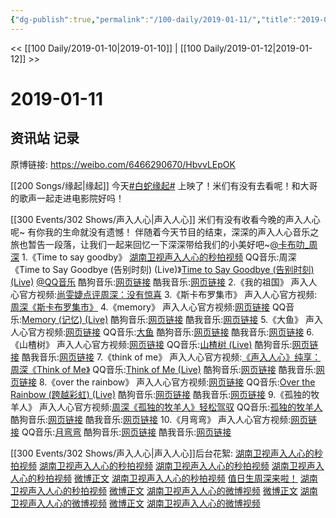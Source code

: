 ```yaml
---
{"dg-publish":true,"permalink":"/100-daily/2019-01-11/","title":"2019-01-11"}
---
```



<< [[100 Daily/2019-01-10\|2019-01-10]] | [[100 Daily/2019-01-12\|2019-01-12]] >>

# 2019-01-11

## 资讯站 记录

原博链接: https://weibo.com/6466290670/HbvvLEpOK

[[200 Songs/缘起\|缘起]]
今天[#白蛇缘起#](https://s.weibo.com/weibo?q=%23%E7%99%BD%E8%9B%87%E7%BC%98%E8%B5%B7%23) 上映了！米们有没有去看呢！和大哥的歌声一起走进电影院好吗！
[](https://m.weibo.cn/1736988591/4327246389303438)

[[300 Events/302 Shows/声入人心\|声入人心]]
米们有没有收看今晚的声入人心呢~
[](https://m.weibo.cn/1736988591/4327353259854942)
有你我的生命就没有遗憾！
[](https://m.weibo.cn/1736988591/4327388676841737)
伴随着今天节目的结束，深深的声入人心音乐之旅也暂告一段落，让我们一起来回忆一下深深带给我们的小美好吧~[@卡布叻_周深](https://weibo.com/n/%E5%8D%A1%E5%B8%83%E5%8F%BB_%E5%91%A8%E6%B7%B1)
1.《Time to say goodby》
[湖南卫视声入人心的秒拍视频](https://video.weibo.com/show?fid=1034:4304553974128803)
QQ音乐:周深《Time to Say Goodbye (告别时刻) (Live)》[Time to Say Goodbye (告别时刻) (Live)](https://weibo.cn/sinaurl?u=https%3A%2F%2Fi.y.qq.com%2Fv8%2Fplaysong.html%3Fplatform%3D11%26appshare%3Dandroid_qq%26appversion%3D8090511%26hosteuin%3DoK657KnPoKSz7c**%26songmid%3D002K7VZa4Oobaj%26type%3D0%26appsongtype%3D1%26_wv%3D1) [@QQ音乐](https://weibo.com/n/QQ%E9%9F%B3%E4%B9%90)
酷狗音乐:[网页链接](https://weibo.cn/sinaurl?u=https%3A%2F%2Fm3ws.kugou.com%2Fshare%2Findex.php%3Fchain%3D1V4q541uFV3%26id%3D1V4q541uFV3)
酷我音乐:[网页链接](https://weibo.cn/sinaurl?u=https%3A%2F%2Fm.kuwo.cn%2Fyinyue%2F56534850%3Ff%3Darphone%26t%3Dusercopy%26isstar%3D0)
2.《我的祖国》
声入人心官方视频:[尚雯婕点评周深：没有惊喜](https://weibo.cn/sinaurl?u=https%3A%2F%2Fm.mgtv.com%2Fb%2F326363%2F4757562.html)
3.《斯卡布罗集市》
声入人心官方视频:[周深《斯卡布罗集市》](https://weibo.cn/sinaurl?u=https%3A%2F%2Fm.mgtv.com%2Fb%2F326363%2F4781874.html)
4.《memory》
声入人心官方视频:[网页链接](http://card.weibo.com/video/h5/detail?object_id=2017607:00cc5c4decc5f8927b0411e4c0ebf70b)
QQ音乐:[Memory (记忆) (Live)](https://weibo.cn/sinaurl?u=https%3A%2F%2Fi.y.qq.com%2Fv8%2Fplaysong.html%3Fplatform%3D11%26appshare%3Dandroid_qq%26appversion%3D8090511%26hosteuin%3DoK657KnPoKSz7c**%26songmid%3D000hr4TZ2uXOic%26type%3D0%26appsongtype%3D1%26_wv%3D1)
酷狗音乐:[网页链接](https://weibo.cn/sinaurl?u=https%3A%2F%2Fm3ws.kugou.com%2Fshare%2Findex.php%3Fchain%3D1Vgn38duFV3%26id%3D1Vgn38duFV3)
酷我音乐:[网页链接](https://weibo.cn/sinaurl?u=https%3A%2F%2Fm.kuwo.cn%2Fyinyue%2F59495282%3Ff%3Darphone%26t%3Dusercopy%26isstar%3D0)
5.《大鱼》
声入人心官方视频:[网页链接](http://card.weibo.com/video/h5/detail?object_id=2017607:bae04256a9d2551cf81a7156b95688ef)
QQ音乐:[大鱼](https://weibo.cn/sinaurl?u=https%3A%2F%2Fi.y.qq.com%2Fv8%2Fplaysong.html%3Fplatform%3D11%26appshare%3Dandroid_qq%26appversion%3D8090511%26hosteuin%3DoK657KnPoKSz7c**%26songmid%3D004OQ5Mt0EmEzv%26type%3D0%26appsongtype%3D1%26_wv%3D1)
酷狗音乐:[网页链接](https://weibo.cn/sinaurl?u=https%3A%2F%2Fm3ws.kugou.com%2Fshare%2Findex.php%3Fchain%3D1VxPo11uFV3%26id%3D1VxPo11uFV3%26forward%3Dtrue)
酷我音乐:[网页链接](https://weibo.cn/sinaurl?u=https%3A%2F%2Fm.kuwo.cn%2Fyinyue%2F7095195%3Ff%3Darphone%26t%3Dusercopy%26isstar%3D0)
6.《山楂树》
声入人心官方视频:[网页链接](http://card.weibo.com/video/h5/detail?object_id=2017607:7d75907579aa6456397d8e016bb6c451)
QQ音乐:[山楂树 (Live)](https://weibo.cn/sinaurl?u=https%3A%2F%2Fi.y.qq.com%2Fv8%2Fplaysong.html%3Fplatform%3D11%26appshare%3Dandroid_qq%26appversion%3D8090511%26hosteuin%3DoK657KnPoKSz7c**%26songmid%3D004P06zD0JBO4K%26type%3D0%26appsongtype%3D1%26_wv%3D1)
酷狗音乐:[网页链接](https://weibo.cn/sinaurl?u=https%3A%2F%2Fm3ws.kugou.com%2Fshare%2Findex.php%3Fchain%3D1VAmk81uFV3%26id%3D1VAmk81uFV3%26forward%3Dtrue)
酷我音乐:[网页链接](https://weibo.cn/sinaurl?u=https%3A%2F%2Fm.kuwo.cn%2Fyinyue%2F60140412%3Ff%3Darphone%26t%3Dusercopy%26isstar%3D0)
7.《think of me》
声入人心官方视频:[《声入人心》纯享：周深《Think of Me》](https://weibo.cn/sinaurl?u=http%3A%2F%2Fwww.iqiyi.com%2Fv_19rqp9p8kk.html)
QQ音乐:[Think of Me (Live)](https://weibo.cn/sinaurl?u=https%3A%2F%2Fi.y.qq.com%2Fv8%2Fplaysong.html%3Fplatform%3D11%26appshare%3Dandroid_qq%26appversion%3D8090511%26hosteuin%3DoK657KnPoKSz7c**%26songmid%3D000ZF2f83HfktW%26type%3D0%26appsongtype%3D1%26_wv%3D1)
酷狗音乐:[网页链接](https://weibo.cn/sinaurl?u=https%3A%2F%2Fm3ws.kugou.com%2Fshare%2Findex.php%3Fchain%3D1VCit78uFV3%26id%3D1VCit78uFV3%26forward%3Dtrue)
酷我音乐:[网页链接](https://weibo.cn/sinaurl?u=https%3A%2F%2Fm.kuwo.cn%2Fyinyue%2F60790281%3Ff%3Darphone%26t%3Dusercopy%26isstar%3D0)
8.《over the rainbow》
声入人心官方视频:[网页链接](http://card.weibo.com/video/h5/detail?object_id=2017607:3501623c6748a6f45276d9338246df94)
QQ音乐:[Over the Rainbow (跨越彩虹) (Live)](https://weibo.cn/sinaurl?u=https%3A%2F%2Fi.y.qq.com%2Fv8%2Fplaysong.html%3Fplatform%3D11%26appshare%3Dandroid_qq%26appversion%3D8090511%26hosteuin%3DoK657KnPoKSz7c**%26songmid%3D004PKj3f2DCVbz%26type%3D0%26appsongtype%3D1%26_wv%3D1)
酷狗音乐:[网页链接](https://weibo.cn/sinaurl?u=https%3A%2F%2Fm3ws.kugou.com%2Fshare%2Findex.php%3Fchain%3D1VFAT1auFV3%26id%3D1VFAT1auFV3)
酷我音乐:[网页链接](https://weibo.cn/sinaurl?u=https%3A%2F%2Fm.kuwo.cn%2Fyinyue%2F61567091%3Ff%3Darphone%26t%3Dusercopy%26isstar%3D0)
9.《孤独的牧羊人》
声入人心官方视频:[周深《孤独的牧羊人》轻松驾驭](https://weibo.cn/sinaurl?u=https%3A%2F%2Fm.mgtv.com%2Fb%2F326363%2F4976722.html)
QQ音乐:[孤独的牧羊人](https://weibo.cn/sinaurl?u=https%3A%2F%2Fi.y.qq.com%2Fv8%2Fplaysong.html%3Fplatform%3D11%26appshare%3Dandroid_qq%26appversion%3D8090511%26hosteuin%3DoK657KnPoKSz7c**%26songmid%3D002NWrLt2Ghyix%26type%3D0%26appsongtype%3D1%26_wv%3D1)
酷狗音乐:[网页链接](https://weibo.cn/sinaurl?u=https%3A%2F%2Fm3ws.kugou.com%2Fshare%2Findex.php%3Fchain%3D1VFJwf5uFV3%26id%3D1VFJwf5uFV3%26forward%3Dtrue)
酷我音乐:[网页链接](https://weibo.cn/sinaurl?u=https%3A%2F%2Fm.kuwo.cn%2Fyinyue%2F62356107%3Ff%3Darphone%26t%3Dusercopy%26isstar%3D0)
10.《月弯弯》
声入人心官方视频:[网页链接](http://card.weibo.com/video/h5/detail?object_id=2017607:5ad4ac4fb9c0774ad056b2aa4a8f355d)
QQ音乐:[月弯弯](https://weibo.cn/sinaurl?u=https%3A%2F%2Fi.y.qq.com%2Fv8%2Fplaysong.html%3Fplatform%3D11%26appshare%3Dandroid_qq%26appversion%3D8090511%26hosteuin%3DoK657KnPoKSz7c**%26songmid%3D0004SGwr3j7Yrv%26type%3D0%26appsongtype%3D1%26_wv%3D1)
酷狗音乐:[网页链接](https://weibo.cn/sinaurl?u=https%3A%2F%2Fm3ws.kugou.com%2Fshare%2Findex.php%3Fchain%3D1VFQ3a0uFV3%26id%3D1VFQ3a0uFV3%26forward%3Dtrue)
酷我音乐:[网页链接](https://weibo.cn/sinaurl?u=https%3A%2F%2Fm.kuwo.cn%2Fyinyue%2F62356071%3Ff%3Darphone%26t%3Dusercopy%26isstar%3D0)

[[300 Events/302 Shows/声入人心\|声入人心]]后台花絮:
[湖南卫视声入人心的秒拍视频](https://video.weibo.com/show?fid=1034:4312781139439230)
[湖南卫视声入人心的秒拍视频](https://video.weibo.com/show?fid=1034:4313595790471999)
[湖南卫视声入人心的秒拍视频](https://video.weibo.com/show?fid=1034:4316132065405676)
[湖南卫视声入人心的秒拍视频](https://video.weibo.com/show?fid=1034:4316418389311385)
[微博正文](https://m.weibo.cn/6677211509/4317061444514350)
[湖南卫视声入人心的秒拍视频](https://video.weibo.com/show?fid=1034:4318645040700610)
[值日生周深来啦！](https://weibo.cn/sinaurl?u=https%3A%2F%2Fm.mgtv.com%2Fb%2F326363%2F4836154.html)
[湖南卫视声入人心的秒拍视频](https://video.weibo.com/show?fid=1034:4320368777963828)
[微博正文](https://m.weibo.cn/6677211509/4323577576161986)
[湖南卫视声入人心的微博视频](https://video.weibo.com/show?fid=1034:4324318075893974)
[微博正文](https://m.weibo.cn/6677211509/4324432375235309)
[湖南卫视声入人心的微博视频](https://video.weibo.com/show?fid=1034:4326974391571610)
[微博正文](https://m.weibo.cn/6677211509/4327066956526798)
[湖南卫视声入人心的微博视频](https://video.weibo.com/show?fid=1034:4327200267417344)
